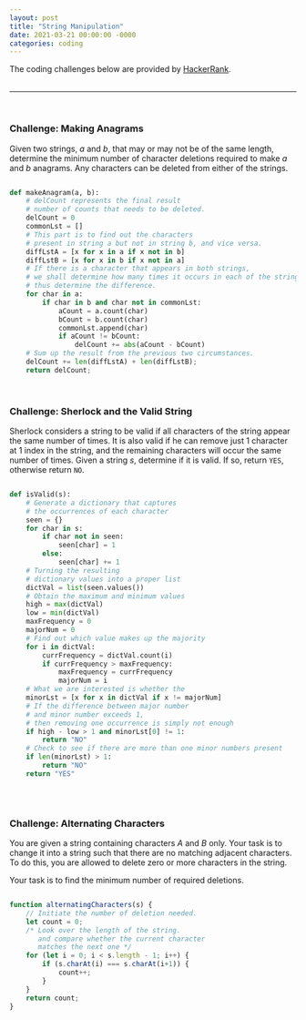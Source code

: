 ```yaml
---
layout: post
title: "String Manipulation"
date: 2021-03-21 00:00:00 -0000
categories: coding 
---
```


The coding challenges below are provided by [HackerRank](https://www.hackerrank.com/interview/interview-preparation-kit/strings/challenges).  
<br>
<hr>
<br>

### Challenge: Making Anagrams 

Given two strings, _a_ and _b_, that may or may not be of the same length, determine the minimum number of character deletions required to make _a_ and  _b_ anagrams. Any characters can be deleted from either of the strings.

```python

def makeAnagram(a, b):
    # delCount represents the final result
    # number of counts that needs to be deleted.
    delCount = 0
    commonLst = [] 
    # This part is to find out the characters 
    # present in string a but not in string b, and vice versa.
    diffLstA = [x for x in a if x not in b]
    diffLstB = [x for x in b if x not in a]
    # If there is a character that appears in both strings, 
    # we shall determine how many times it occurs in each of the string, 
    # thus determine the difference.
    for char in a:
        if char in b and char not in commonLst:
            aCount = a.count(char)
            bCount = b.count(char)
            commonLst.append(char)
            if aCount != bCount:
                delCount += abs(aCount - bCount)    
    # Sum up the result from the previous two circumstances.                 
    delCount += len(diffLstA) + len(diffLstB);
    return delCount;

```

<br>

### Challenge: Sherlock and the Valid String

Sherlock considers a string to be valid if all characters of the string appear the same number of times. It is also valid if he can remove just 1 character at 1 index in the string, and the remaining characters will occur the same number of times. Given a string _s_, determine if it is valid. If so, return <code>YES</code>, otherwise return <code>NO</code>.


```python

def isValid(s):
    # Generate a dictionary that captures 
    # the occurrences of each character
    seen = {}
    for char in s:
        if char not in seen:
            seen[char] = 1
        else:
            seen[char] += 1
    # Turning the resulting 
    # dictionary values into a proper list
    dictVal = list(seen.values())
    # Obtain the maximum and minimum values
    high = max(dictVal)
    low = min(dictVal)
    maxFrequency = 0
    majorNum = 0
    # Find out which value makes up the majority
    for i in dictVal:
        currFrequency = dictVal.count(i)
        if currFrequency > maxFrequency:
            maxFrequency = currFrequency
            majorNum = i 
    # What we are interested is whether the 
    minorLst = [x for x in dictVal if x != majorNum]
    # If the difference between major number
    # and minor number exceeds 1, 
    # then removing one occurrence is simply not enough
    if high - low > 1 and minorLst[0] != 1:
        return "NO"
    # Check to see if there are more than one minor numbers present
    if len(minorLst) > 1:
        return "NO"
    return "YES"
  
```

<br>

### Challenge: Alternating Characters

You are given a string containing characters _A_ and _B_ only. Your task is to change it into a string such that there are no matching adjacent characters. To do this, you are allowed to delete zero or more characters in the string.

Your task is to find the minimum number of required deletions.

```javascript

function alternatingCharacters(s) {
    // Initiate the number of deletion needed.
    let count = 0;
    /* Look over the length of the string.
       and compare whether the current character
       matches the next one */
    for (let i = 0; i < s.length - 1; i++) {
        if (s.charAt(i) === s.charAt(i+1)) {
            count++;
        }
    }
    return count;
}

```